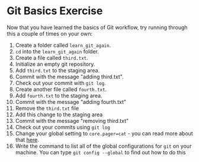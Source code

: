 # Git Basics Exercise

Now that you have learned the basics of Git workflow, try running through this a couple of times on your own:

1. Create a folder called `learn_git_again`.
2. `cd` into the `learn_git_again` folder.
3. Create a file called `third.txt`. 
4. Initialize an empty git repository. 
5. Add `third.txt` to the staging area.
6. Commit with the message "adding third.txt".
7. Check out your commit with `git log`.
8. Create another file called `fourth.txt`.
9. Add `fourth.txt` to the staging area.
10. Commit with the message "adding fourth.txt"
11. Remove the `third.txt` file
12. Add this change to the staging area
13. Commit with the message "removing third.txt"
14. Check out your commits using `git log`
15. Change your global setting to `core.pager=cat` - you can read more about that [here](https://git-scm.com/book/en/v2/Customizing-Git-Git-Configuration). 
16. Write the command to list all of the global configurations for `git` on your machine. You can type `git config --global` to find out how to do this